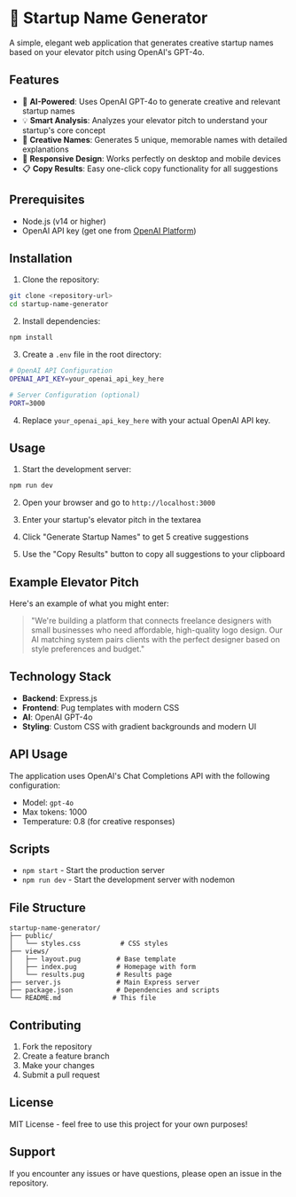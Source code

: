 # 🚀 Startup Name Generator

A simple, elegant web application that generates creative startup names based on your elevator pitch using OpenAI's GPT-4o.

## Features

- 🎯 **AI-Powered**: Uses OpenAI GPT-4o to generate creative and relevant startup names
- 💡 **Smart Analysis**: Analyzes your elevator pitch to understand your startup's core concept
- 🎨 **Creative Names**: Generates 5 unique, memorable names with detailed explanations
- 📱 **Responsive Design**: Works perfectly on desktop and mobile devices
- 📋 **Copy Results**: Easy one-click copy functionality for all suggestions

## Prerequisites

- Node.js (v14 or higher)
- OpenAI API key (get one from [OpenAI Platform](https://platform.openai.com/))

## Installation

1. Clone the repository:

```bash
git clone <repository-url>
cd startup-name-generator
```

2. Install dependencies:

```bash
npm install
```

3. Create a `.env` file in the root directory:

```bash
# OpenAI API Configuration
OPENAI_API_KEY=your_openai_api_key_here

# Server Configuration (optional)
PORT=3000
```

4. Replace `your_openai_api_key_here` with your actual OpenAI API key.

## Usage

1. Start the development server:

```bash
npm run dev
```

2. Open your browser and go to `http://localhost:3000`

3. Enter your startup's elevator pitch in the textarea

4. Click "Generate Startup Names" to get 5 creative suggestions

5. Use the "Copy Results" button to copy all suggestions to your clipboard

## Example Elevator Pitch

Here's an example of what you might enter:

> "We're building a platform that connects freelance designers with small businesses who need affordable, high-quality logo design. Our AI matching system pairs clients with the perfect designer based on style preferences and budget."

## Technology Stack

- **Backend**: Express.js
- **Frontend**: Pug templates with modern CSS
- **AI**: OpenAI GPT-4o
- **Styling**: Custom CSS with gradient backgrounds and modern UI

## API Usage

The application uses OpenAI's Chat Completions API with the following configuration:

- Model: `gpt-4o`
- Max tokens: 1000
- Temperature: 0.8 (for creative responses)

## Scripts

- `npm start` - Start the production server
- `npm run dev` - Start the development server with nodemon

## File Structure

```
startup-name-generator/
├── public/
│   └── styles.css          # CSS styles
├── views/
│   ├── layout.pug         # Base template
│   ├── index.pug          # Homepage with form
│   └── results.pug        # Results page
├── server.js              # Main Express server
├── package.json           # Dependencies and scripts
└── README.md             # This file
```

## Contributing

1. Fork the repository
2. Create a feature branch
3. Make your changes
4. Submit a pull request

## License

MIT License - feel free to use this project for your own purposes!

## Support

If you encounter any issues or have questions, please open an issue in the repository.
